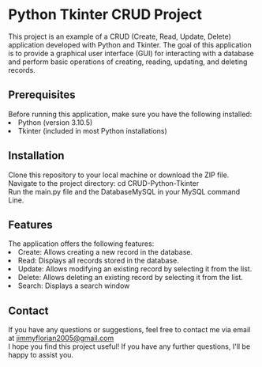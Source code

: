 # Python Tkinter CRUD Project

This project is an example of a CRUD (Create, Read, Update, Delete) application developed with Python and Tkinter. The goal of this application is to provide a graphical user interface (GUI) for interacting with a database and perform basic operations of creating, reading, updating, and deleting records.

<h2>Prerequisites</h2>
Before running this application, make sure you have the following installed:
<li>Python (version 3.10.5)</li>
<li>Tkinter (included in most Python installations)</li>

<h2>Installation</h2>
Clone this repository to your local machine or download the ZIP file.<br>
Navigate to the project directory:
cd CRUD-Python-Tkinter<br>
Run the main.py file and the DatabaseMySQL in your MySQL command Line.

<h2>Features</h2>
The application offers the following features:
<li>Create: Allows creating a new record in the database.</li>
<li>Read: Displays all records stored in the database.</li>
<li>Update: Allows modifying an existing record by selecting it from the list.</li>
<li>Delete: Allows deleting an existing record by selecting it from the list.</li>
<li>Search: Displays a search window</li>

<h2>Contact</h2>
  
If you have any questions or suggestions, feel free to contact me via email at jimmyflorian2005@gmail.com<br>
I hope you find this project useful! If you have any further questions, I'll be happy to assist you.
  
  
  
